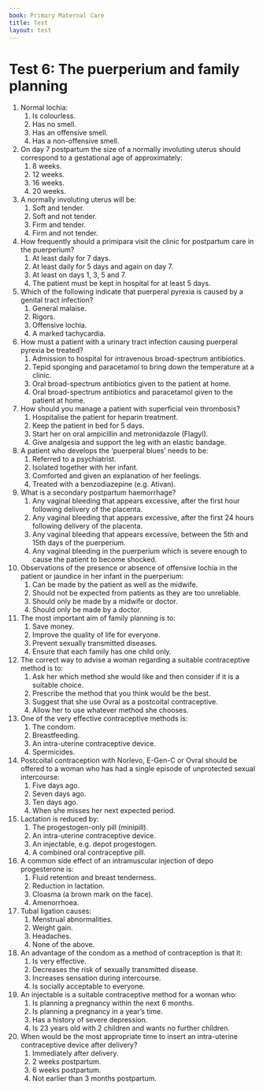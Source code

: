```yaml
---
book: Primary Maternal Care
title: Test
layout: test
---
```


# Test 6: The puerperium and family planning

1.	Normal lochia:
	1.	Is colourless.
	1.	Has no smell.
	1.	Has an offensive smell.
	1.	Has a non-offensive smell.
2.	On day 7 postpartum the size of a normally involuting uterus should correspond to a gestational age of approximately:
	1.	8 weeks.
	1.	12 weeks.
	1.	16 weeks.
	1.	20 weeks.
3.	A normally involuting uterus will be:
	1.	Soft and tender.
	1.	Soft and not tender.
	1.	Firm and tender.
	1.	Firm and not tender.
4.	How frequently should a primipara visit the clinic for postpartum care in the puerperium?
	1.	At least daily for 7 days.
	1.	At least daily for 5 days and again on day 7.
	1.	At least on days 1, 3, 5 and 7.
	1.	The patient must be kept in hospital for at least 5 days.
5.	Which of the following indicate that puerperal pyrexia is caused by a genital tract infection?
	1.	General malaise.
	1.	Rigors.
	1.	Offensive lochia.
	1.	A marked tachycardia.
6.	How must a patient with a urinary tract infection causing puerperal pyrexia be treated?
	1.	Admission to hospital for intravenous broad-spectrum antibiotics.
	1.	Tepid sponging and paracetamol to bring down the temperature at a clinic.
	1.	Oral broad-spectrum antibiotics given to the patient at home.
	1.	Oral broad-spectrum antibiotics and paracetamol given to the patient at home.
7.	How should you manage a patient with superficial vein thrombosis?
	1.	Hospitalise the patient for heparin treatment.
	1.	Keep the patient in bed for 5 days.
	1.	Start her on oral ampicillin and metronidazole (Flagyl).
	1.	Give analgesia and support the leg with an elastic bandage.
8.	A patient who develops the ‘puerperal blues’ needs to be:
	1.	Referred to a psychiatrist.
	1.	Isolated together with her infant.
	1.	Comforted and given an explanation of her feelings.
	1.	Treated with a benzodiazepine (e.g. Ativan).
9.	What is a secondary postpartum haemorrhage?
	1.	Any vaginal bleeding that appears excessive, after the first hour following delivery of the placenta.
	1.	Any vaginal bleeding that appears excessive, after the first 24 hours following delivery of the placenta.
	1.	Any vaginal bleeding that appears excessive, between the 5th and 15th days of the puerperium.
	1.	Any vaginal bleeding in the puerperium which is severe enough to cause the patient to become shocked.
10.	Observations of the presence or absence of offensive lochia in the patient or jaundice in her infant in the puerperium:
	1.	Can be made by the patient as well as the midwife.
	1.	Should not be expected from patients as they are too unreliable.
	1.	Should only be made by a midwife or doctor.
	1.	Should only be made by a doctor.
11.	The most important aim of family planning is to:
	1.	Save money.
	1.	Improve the quality of life for everyone.
	1.	Prevent sexually transmitted diseases.
	1.	Ensure that each family has one child only.
12.	The correct way to advise a woman regarding a suitable contraceptive method is to:
	1.	Ask her which method she would like and then consider if it is a suitable choice.
	1.	Prescribe the method that you think would be the best.
	1.	Suggest that she use Ovral as a postcoital contraceptive.
	1.	Allow her to use whatever method she chooses.
13.	One of the very effective contraceptive methods is:
	1.	The condom.
	1.	Breastfeeding.
	1.	An intra-uterine contraceptive device.
	1.	Spermicides.
14.	Postcoital contraception with Norlevo, E-Gen-C or Ovral should be offered to a woman who has had a single episode of unprotected sexual intercourse:
	1.	Five days ago.
	1.	Seven days ago.
	1.	Ten days ago.
	1.	When she misses her next expected period.
15.	Lactation is reduced by:
	1.	The progestogen-only pill (minipill).
	1.	An intra-uterine contraceptive device.
	1.	An injectable, e.g. depot progestogen.
	1.	A combined oral contraceptive pill.
16.	A common side effect of an intramuscular injection of depo progesterone is:
	1.	Fluid retention and breast tenderness.
	1.	Reduction in lactation.
	1.	Cloasma (a brown mark on the face).
	1.	Amenorrhoea.
17.	Tubal ligation causes:
	1.	Menstrual abnormalities.
	1.	Weight gain.
	1.	Headaches.
	1.	None of the above.
18.	An advantage of the condom as a method of contraception is that it:
	1.	Is very effective.
	1.	Decreases the risk of sexually transmitted disease.
	1.	Increases sensation during intercourse.
	1.	Is socially acceptable to everyone.
19.	An injectable is a suitable contraceptive method for a woman who:
	1. Is planning a pregnancy within the next 6 months.
	1. Is planning a pregnancy in a year’s time.
	1. Has a history of severe depression.
	1. Is 23 years old with 2 children and wants no further children.
20.	When would be the most appropriate time to insert an intra-uterine contraceptive device after delivery?
	1.	Immediately after delivery.
	1.	2 weeks postpartum.
	1.	6 weeks postpartum.
	1.	Not earlier than 3 months postpartum.
